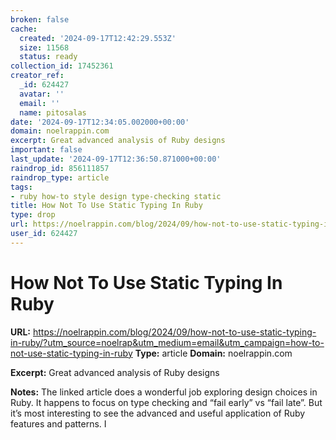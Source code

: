```yaml
---
broken: false
cache:
  created: '2024-09-17T12:42:29.553Z'
  size: 11568
  status: ready
collection_id: 17452361
creator_ref:
  _id: 624427
  avatar: ''
  email: ''
  name: pitosalas
date: '2024-09-17T12:34:05.002000+00:00'
domain: noelrappin.com
excerpt: Great advanced analysis of Ruby designs
important: false
last_update: '2024-09-17T12:36:50.871000+00:00'
raindrop_id: 856111857
raindrop_type: article
tags:
- ruby how-to style design type-checking static
title: How Not To Use Static Typing In Ruby
type: drop
url: https://noelrappin.com/blog/2024/09/how-not-to-use-static-typing-in-ruby/?utm_source=noelrap&utm_medium=email&utm_campaign=how-to-not-use-static-typing-in-ruby
user_id: 624427
---
```


# How Not To Use Static Typing In Ruby

**URL:** https://noelrappin.com/blog/2024/09/how-not-to-use-static-typing-in-ruby/?utm_source=noelrap&utm_medium=email&utm_campaign=how-to-not-use-static-typing-in-ruby
**Type:** article
**Domain:** noelrappin.com

**Excerpt:** Great advanced analysis of Ruby designs

**Notes:**
The linked article does a wonderful job exploring design choices in Ruby. It happens to focus on type checking and “fail early”  vs “fail late”. But it’s most interesting to see the advanced and useful application of Ruby features and patterns. I 
